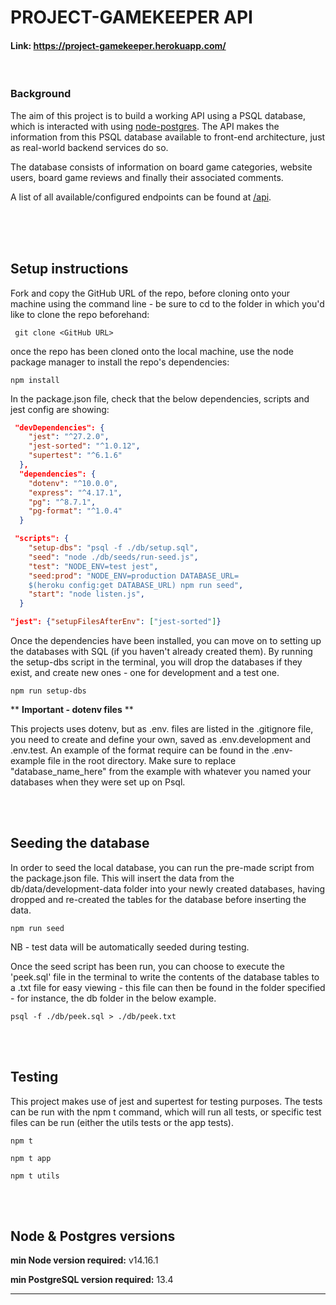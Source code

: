 # PROJECT-GAMEKEEPER API

#### Link: https://project-gamekeeper.herokuapp.com/

<br>

### Background

The aim of this project is to build a working API using a PSQL database, which is interacted with using [node-postgres](https://node-postgres.com/). The API makes the information from this PSQL database available to front-end architecture, just as real-world backend services do so.

The database consists of information on board game categories, website users, board game reviews and finally their associated comments.

A list of all available/configured endpoints can be found at [/api](https://project-gamekeeper.herokuapp.com/api).

<br><br><br>

## Setup instructions

Fork and copy the GitHub URL of the repo, before cloning onto your machine using the command line - be sure to cd to the folder in which you'd like to clone the repo beforehand:

```console
 git clone <GitHub URL>
```

once the repo has been cloned onto the local machine, use the node package manager to install the repo's dependencies:

```console
npm install
```

In the package.json file, check that the below dependencies, scripts and jest config are showing:

```json
 "devDependencies": {
    "jest": "^27.2.0",
    "jest-sorted": "^1.0.12",
    "supertest": "^6.1.6"
  },
  "dependencies": {
    "dotenv": "^10.0.0",
    "express": "^4.17.1",
    "pg": "^8.7.1",
    "pg-format": "^1.0.4"
  }
```

```json
 "scripts": {
    "setup-dbs": "psql -f ./db/setup.sql",
    "seed": "node ./db/seeds/run-seed.js",
    "test": "NODE_ENV=test jest",
    "seed:prod": "NODE_ENV=production DATABASE_URL=
    $(heroku config:get DATABASE_URL) npm run seed",
    "start": "node listen.js",
  }
```

```json
"jest": {"setupFilesAfterEnv": ["jest-sorted"]}
```

Once the dependencies have been installed, you can move on to setting up the databases with SQL (if you haven't already created them). By running the setup-dbs script in the terminal, you will drop the databases if they exist, and create new ones - one for development and a test one.

```console
npm run setup-dbs
```

\*\* **Important - dotenv files** \*\*

This projects uses dotenv, but as .env. files are listed in the .gitignore file, you need to create and define your own, saved as .env.development and .env.test. An example of the format require can be found in the .env-example file in the root directory. Make sure to replace "database_name_here" from the example with whatever you named your databases when they were set up on Psql.

<br><br>

## Seeding the database

In order to seed the local database, you can run the pre-made script from the package.json file. This will insert the data from the db/data/development-data folder into your newly created databases, having dropped and re-created the tables for the database before inserting the data.

```console
npm run seed
```

NB - test data will be automatically seeded during testing.

Once the seed script has been run, you can choose to execute the 'peek.sql' file in the terminal to write the contents of the database tables to a .txt file for easy viewing - this file can then be found in the folder specified - for instance, the db folder in the below example.

```console
psql -f ./db/peek.sql > ./db/peek.txt
```

<br><br>

## Testing

This project makes use of jest and supertest for testing purposes. The tests can be run with the npm t command, which will run all tests, or specific test files can be run (either the utils tests or the app tests).

```console
npm t

npm t app

npm t utils
```

<br><br>

## Node & Postgres versions

**min Node version required:** v14.16.1

**min PostgreSQL version required:** 13.4

---

